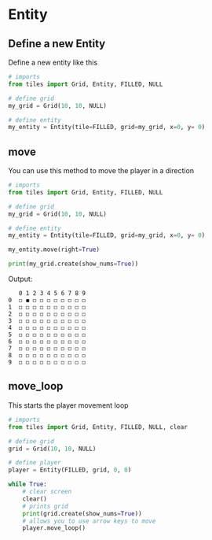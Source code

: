 # Entity

## Define a new Entity
Define a new entity like this
```py
# imports
from tiles import Grid, Entity, FILLED, NULL

# define grid
my_grid = Grid(10, 10, NULL)

# define entity
my_entity = Entity(tile=FILLED, grid=my_grid, x=0, y= 0)
```

## move
You can use this method to move the player in a direction
```py
# imports
from tiles import Grid, Entity, FILLED, NULL

# define grid
my_grid = Grid(10, 10, NULL)

# define entity
my_entity = Entity(tile=FILLED, grid=my_grid, x=0, y= 0)

my_entity.move(right=True)

print(my_grid.create(show_nums=True))
```
Output:
```
   0 1 2 3 4 5 6 7 8 9
0  ◻ ◼ ◻ ◻ ◻ ◻ ◻ ◻ ◻ ◻
1  ◻ ◻ ◻ ◻ ◻ ◻ ◻ ◻ ◻ ◻
2  ◻ ◻ ◻ ◻ ◻ ◻ ◻ ◻ ◻ ◻
3  ◻ ◻ ◻ ◻ ◻ ◻ ◻ ◻ ◻ ◻
4  ◻ ◻ ◻ ◻ ◻ ◻ ◻ ◻ ◻ ◻
5  ◻ ◻ ◻ ◻ ◻ ◻ ◻ ◻ ◻ ◻
6  ◻ ◻ ◻ ◻ ◻ ◻ ◻ ◻ ◻ ◻
7  ◻ ◻ ◻ ◻ ◻ ◻ ◻ ◻ ◻ ◻
8  ◻ ◻ ◻ ◻ ◻ ◻ ◻ ◻ ◻ ◻
9  ◻ ◻ ◻ ◻ ◻ ◻ ◻ ◻ ◻ ◻
```


## move_loop
This starts the player movement loop
```py
# imports
from tiles import Grid, Entity, FILLED, NULL, clear

# define grid
grid = Grid(10, 10, NULL)

# define player
player = Entity(FILLED, grid, 0, 0)

while True:
    # clear screen
    clear()
    # prints grid
    print(grid.create(show_nums=True))
    # allows you to use arrow keys to move
    player.move_loop()
```